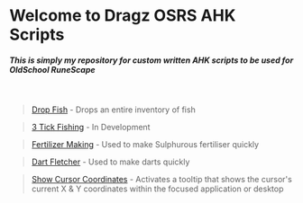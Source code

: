 # Welcome to Dragz OSRS AHK Scripts
##### This is simply my repository for custom written AHK scripts to be used for OldSchool RuneScape
<br/>

> [Drop Fish](https://github.com/DragzDA69/OSRS_AHK_Scripts/blob/main/Drop%20Fish/DropFishREADME.md) -
Drops an entire inventory of fish

> [3 Tick Fishing](https://github.com/DragzDA69/OSRS_AHK_Scripts/blob/main/3Tick%20Fishing/3TickFishREADME.md) -
In Development

> [Fertilizer Making](https://github.com/DragzDA69/OSRS_AHK_Scripts/blob/main/Fertiliser%20Maker/FertiliserREADME.md) -
Used to make Sulphurous fertiliser quickly

> [Dart Fletcher](https://github.com/DragzDA69/OSRS_AHK_Scripts/blob/main/Fertiliser%20Maker/FertiliserREADME.md) -
Used to make darts quickly

> [Show Cursor Coordinates](https://github.com/DragzDA69/OSRS_AHK_Scripts/blob/main/Dart%20Fletcher/DartFletcherREADME.md) -
Activates a tooltip that shows the cursor's current X & Y coordinates within the focused application or desktop
